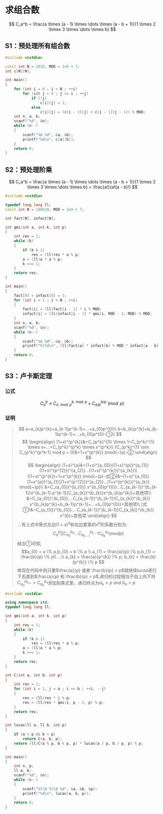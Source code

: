 # 求组合数

$$
C_a^b = \frac{a \times (a - 1) \times \dots \times (a - b + 1)}{1 \times 2 \times 3 \times \dots \times b}
$$

## S1：预处理所有组合数

```cpp
#include <cstdio>

const int N = 2010, MOD = 1e9 + 7;
int c[N][N];

int main()
{
	for (int i = 0 ; i < N ; ++i)
		for (int j = 0 ; j <= i ; ++j)
			if (!j)
				c[i][j] = 1;
			else
				c[i][j] = (c[i - 1][j] + c[i - 1][j - 1]) % MOD;
	int n, a, b;
	scanf("%d", &n);
	while (n--)
	{
		scanf("%d %d", &a, &b);
		printf("%d\n", c[a][b]);
	}
	return 0;
}
```

## S2：预处理阶乘

$$
C_a^b = \frac{a \times (a - 1) \times \dots \times (a - b + 1)}{1 \times 2 \times 3 \times \dots \times b} = \frac{a!}{a!(a - b)!}
$$

```cpp
#include <cstdio>

typedef long long ll;
const int N = 100010, MOD = 1e9 + 7;

int fact[N], infact[N];

int qmi(int a, int k, int p)
{
	int res = 1;
	while (k)
	{
		if (k & 1)
			res = (ll)res * a % p;
		a = (ll)a * a % p;
		k >>= 1;
	}
	return res;
}

int main()
{
	fact[0] = infact[0] = 1;
	for (int i = 1 ; i < N ; ++i)
	{
		fact[i] = (ll)fact[i - 1] * i % MOD;
		infact[i] = (ll)infact[i - 1] * qmi(i, MOD - 2, MOD) % MOD;
	}
	int n, a, b;
	scanf("%d", &n);
	while (n--)
	{
		scanf("%d %d", &a, &b);
		printf("%lld\n", (ll)fact[a] * infact[b] % MOD * infact[a - b] % MOD);
	}
	return 0;
}
```

## S3：卢卡斯定理

### 公式
$$
C_a^b \equiv C_{a \mod p}^{b \mod p} \times C_{a / p}^{b / p} \pmod p
$$

### 证明

> $$
a=a_{k}p^{k}+a_{k-1}p^{k-1}+…+a_{0}p^{0}\\
b=b_{k}p^{k}+b_{k-1}p^{k-1}+…+b_{0}p^{0}–①\\
$$
> $$
\begin{align}
(1+x)^{p^{k}}&=C_{p^k}^{0} \times 1+C_{p^k}^{1} \times x+…+C_{p^k}^{p^k} \times x^{p^k}\\
(C_{p^k}^{1} \sim C_{p^k}^{p^k-1} mod p = 0)&=1+x^{p^{k}} (mod{~}p)-②
\end{align}
$$
> $$
\begin{align}
(1+x)^{a}&=(1+x)^{a_{0}}((1+x)^{p})^{a_{1}}((1+x)^{p^{2}})^{a_{2}}…((1+x)^{p^{k}})^{a_{k}}\\
((1+x)^{p^{k}}=1+x^{p^{k}} (mod{~}p)-式②)&=(1+x)^{a_{0}}(1+x^{p})^{a_{1}}(1+x^{p^{2}})^{a_{2}}…(1+x^{p^{k}})^{a_{k}} (mod{~}p)\\
&=C_{a_{0}}^{b_{0}} x^{b_{0}p^{0}}…C_{a_{k-1}}^{b_{k-1}}x^{b_{k-1} p^{k-1}}C_{a_{k}}^{b_{k}}x^{b_{k}p^{k}}+其他项\\
&=C_{a_{0}}^{b_{0}}… C_{a_{k-1}}^{b_{k-1}}C_{a_{k}}^{b_{k}} x^{b_{k}p^{k}+b_{k-1}p^{k-1}+…+b_{0}p^{0}}+其他项\\
(式①)&=C_{a_{0}}^{b_{0}}… C_{a_{k-1}}^{b_{k-1}}C_{a_{k}}^{b_{k}} x^{b}+其他项
\end{align}
$$
> ∴有上式中等式左边$(1+x)^{a}$和右边累乘的$x^{b}$的系数分别为:
> $$
C_{a}^{b} || C_{a_{0}}^{b_{0}}… C_{a_{k-1}}^{b_{k-1}}C_{a_{k}}^{b_{k}}(mod p)
$$
> 结合①可知,
> $$a_{0} = a \% p,b_{0} = b \% p \\
a_{1} = \frac{a}{p} \% p,b_{1} = \frac{b}{p} \% p\\
…\\
a_{k} = \frac{a}{p^{k}} \% p, b_{k} = \frac{b}{p^{k}} \% p
$$
> 体现在代码中则只要$\frac{a}{p} 或者 \frac{b}{p} > p$就继续$lucas$递归下去直到$\frac{a}{p} 和 \frac{b}{p} < p$,递归的过程相当于自上向下将$C_{a_0}^{b_0}−>C_{a_k}^{b_k}$添加到乘式里，递归终点为$a_{k} < p {~}and{~}b_{k}<p$

```cpp
#include <cstdio>

using namespace std;
typedef long long ll;

int qmi(int a, int k, int p)
{
	int res = 1;
	while (k)
	{
		if (k & 1)
			res = (ll)res * a % p;
		a = (ll)a * a % p;
		k >>= 1;
	}
	return res;
}

int C(int a, int b, int p)
{
	int res = 1;
	for (int i = 1, j = a ; i <= b ; ++i, --j)
	{
		res = (ll)res * j % p;
		res = (ll)res * qmi(i, p - 2, p) % p;
	}
	return res;
}

int lucas(ll a, ll b, int p)
{
	if (a < p && b < p)
		return C(a, b, p);
	return (ll)C(a % p, b % p, p) * lucas(a / p, b / p, p) % p;
}

int main()
{
	int n, p;
	ll a, b;
	scanf("%d", &n);
	while (n--)
	{
		scanf("%lld %lld %d", &a, &b, &p);
		printf("%d\n", lucas(a, b, p));
	}
	return 0;
}
```